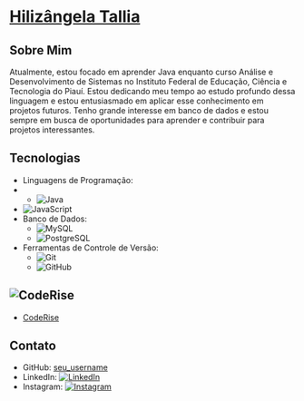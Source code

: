 # [Hilizângela Tallia](https://github.com/Tallia-Sousa)

## Sobre Mim
Atualmente, estou focado em aprender Java enquanto curso Análise e Desenvolvimento de Sistemas no Instituto Federal de Educação, Ciência e Tecnologia do Piauí. Estou dedicando meu tempo ao estudo profundo dessa linguagem e estou entusiasmado em aplicar esse conhecimento em projetos futuros. Tenho grande interesse em banco de dados e estou sempre em busca de oportunidades para aprender e contribuir para projetos interessantes.

## Tecnologias
- Linguagens de Programação:
- - ![Java](https://img.shields.io/badge/-Java-red)
- ![JavaScript](https://img.shields.io/badge/-JavaScript-yellow)
- Banco de Dados:
  - ![MySQL](https://img.shields.io/badge/-MySQL-orange)
  - ![PostgreSQL](https://img.shields.io/badge/-PostgreSQL-blue)
- Ferramentas de Controle de Versão:
  - ![Git](https://img.shields.io/badge/-Git-lightgrey)
  - ![GitHub](https://img.shields.io/badge/-GitHub-black)

## ![CodeRise](https://img.shields.io/badge/CodeRise-Último%20Projeto-blue)

- [CodeRise](https://github.com/Tallia-Sousa/CodeRise_Backend)


## Contato
- GitHub: [seu_username](https://github.com/seu_username)
- LinkedIn: [![LinkedIn](https://img.shields.io/badge/-LinkedIn-blue)](link_para_seu_perfil_do_LinkedIn)
- Instagram: [![Instagram](https://img.shields.io/badge/-Instagram-pink)](link_para_seu_perfil_do_Instagram)



